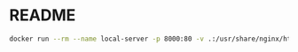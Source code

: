 # README

```sh
docker run --rm --name local-server -p 8000:80 -v .:/usr/share/nginx/html nginx
```
